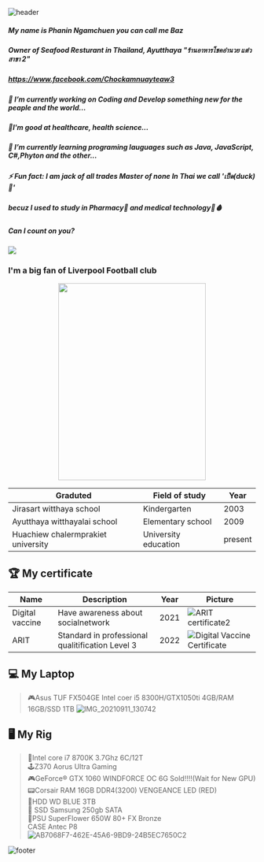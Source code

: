 ![header](https://capsule-render.vercel.app/api?type=wave&color=0:#581845,100:#C70039&height=250&section=header&text=Hi%20There!%20Welcome&fontSize=90)
##### My name is Phanin Ngamchuen you can call me Baz
##### Owner of Seafood Resturant in Thailand, Ayutthaya "ร้านอาหารโชคอำนวย แต๋ว สาขา 2"  
##### https://www.facebook.com/Chockamnuayteaw3
##### 🔭 I’m currently working on Coding and Develop something new for the peaple and the world...  
##### :muscle:I'm good at healthcare, health science...
##### 🌱 I’m currently learning programing lauguages such as Java, JavaScript, C#,Phyton and the other...  
##### ⚡ Fun fact: I am jack of all trades Master of none In Thai we call 'เป็ด(duck)🦆'  
##### becuz I used to study in Pharmacy:pill: and medical technology:syringe::drop_of_blood:  	
##### Can I count on you?  
![](https://komarev.com/ghpvc/?username=your-github-username&color=red)  
### I'm a big fan of Liverpool Football club  


<p align="center">
  <img width="300" height="400" src="https://user-images.githubusercontent.com/88023631/161920755-dbc24076-b253-4be0-89f9-750de03edf56.jpg">
</p>

|  Graduted  |  Field of study  |  Year  | 
| ------------- | ------------- | ------------- |
|  Jirasart witthaya school  |  Kindergarten  |2003  |
|  Ayutthaya witthayalai school  |  Elementary school  |  2009  |
|  Huachiew chalermprakiet university  |  University education  |  present  |      

## :trophy:	My certificate 
|  Name  |  Description  |  Year  |  Picture  |
| ------------- | ------------- | ------------- | ------------- |
|  Digital vaccine  |  Have awareness about socialnetwork  |  2021  |  ![ARIT certificate2](https://user-images.githubusercontent.com/88023631/161981497-06f876af-531e-4b4e-a0d0-72859ffbf2ae.png)  |
|  ARIT  |  Standard in professional qualitification Level 3  |  2022  |  ![Digital Vaccine Certificate](https://user-images.githubusercontent.com/88023631/161981930-51aa3512-a43c-4799-a592-e91fd7190d7d.png)  |




## 💻 My Laptop
> 🎮Asus TUF FX504GE Intel coer i5 8300H/GTX1050ti 4GB/RAM 16GB/SSD 1TB
![IMG_20210911_130742](https://user-images.githubusercontent.com/88023631/161929310-55a8f4b6-4958-40d2-af82-b636c04772ba.jpg)  
## 🖥️ My Rig  
> 🧠Intel core i7 8700K 3.7Ghz 6C/12T  
> 🕹️Z370 Aorus Ultra Gaming  
> 🎮GeForce® GTX 1060 WINDFORCE OC 6G Sold!!!!(Wait for New GPU)  
> 📟Corsair RAM 16GB DDR4(3200) VENGEANCE LED (RED)  
> 🧩HDD WD BLUE 3TB  
> 🎰	SSD Samsung 250gb SATA  
> 🔋PSU SuperFlower 650W 80+ FX Bronze  
> CASE Antec P8  
![AB7068F7-462E-45A6-9BD9-24B5EC7650C2](https://user-images.githubusercontent.com/88023631/161930939-aef9602c-0050-41b6-867f-3c5e93fa366b.jpeg)

![footer](https://capsule-render.vercel.app/api?section=footer&height=250&color=0:#581845,100:#C70039)

<!--
**ZibomiN/ZibomIN** is a ✨ _special_ ✨ repository because its `README.md` (this file) appears on your GitHub profile.

Here are some ideas to get you started:

- My name is Phanin Ngamchuen you can call me Baz
🔭 I’m currently working on Coding and Develop something
- 🌱 I’m currently learning ...
- 👯 I’m looking to collaborate on ...
- 🤔 I’m looking for help with ...
- 💬 Ask me about ...
- 📫 How to reach me: ...
- 😄 Pronouns: ...
- ⚡ Fun fact: ...
-->
